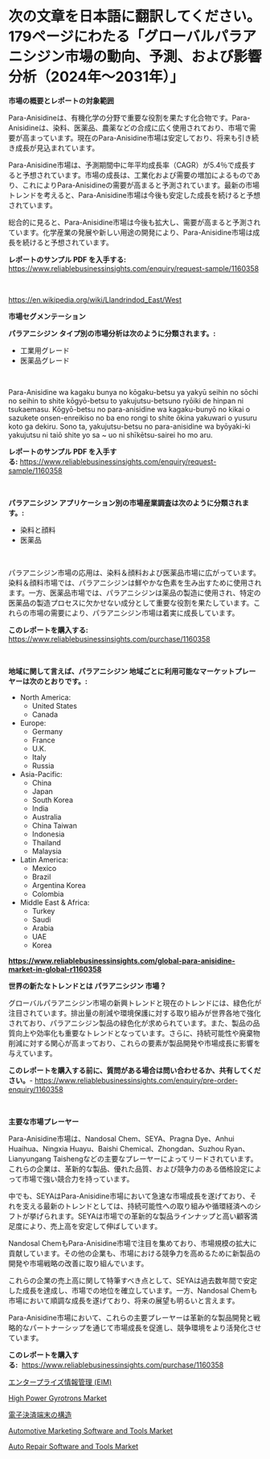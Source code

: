 <p><h1>次の文章を日本語に翻訳してください。 179ページにわたる「グローバルパラアニシジン市場の動向、予測、および影響分析（2024年〜2031年）」</h1></p><p><strong>市場の概要とレポートの対象範囲</strong></p>
<p><p>Para-Anisidineは、有機化学の分野で重要な役割を果たす化合物です。Para-Anisidineは、染料、医薬品、農薬などの合成に広く使用されており、市場で需要が高まっています。現在のPara-Anisidine市場は安定しており、将来も引き続き成長が見込まれています。</p><p>Para-Anisidine市場は、予測期間中に年平均成長率（CAGR）が5.4％で成長すると予想されています。市場の成長は、工業化および需要の増加によるものであり、これによりPara-Anisidineの需要が高まると予測されています。最新の市場トレンドを考えると、Para-Anisidine市場は今後も安定した成長を続けると予想されています。</p><p>総合的に見ると、Para-Anisidine市場は今後も拡大し、需要が高まると予測されています。化学産業の発展や新しい用途の開発により、Para-Anisidine市場は成長を続けると予想されています。</p></p>
<p><strong>レポートのサンプル PDF を入手する:</strong> <a href="https://www.reliablebusinessinsights.com/enquiry/request-sample/1160358">https://www.reliablebusinessinsights.com/enquiry/request-sample/1160358</a></p>
<p>&nbsp;</p>
<p><a href="https://en.wikipedia.org/wiki/Llandrindod_East/West">https://en.wikipedia.org/wiki/Llandrindod_East/West</a></p>
<p><strong>市場セグメンテーション</strong></p>
<p><strong>パラアニシジン タイプ別の市場分析は次のように分類されます。:</strong></p>
<p><ul><li>工業用グレード</li><li>医薬品グレード</li></ul></p>
<p>&nbsp;</p>
<p><p>Para-Anisidine wa kagaku bunya no kōgaku-betsu ya yakyū seihin no sōchi no seihin to shite kōgyō-betsu to yakujutsu-betsuno ryōiki de hinpan ni tsukaemasu. Kōgyō-betsu no para-anisidine wa kagaku-bunyō no kikai o sazukete onsen-enreikiso no ba eno rongi to shite ōkina yakuwari o yusuru koto ga dekiru. Sono ta, yakujutsu-betsu no para-anisidine wa byōyaki-ki yakujutsu ni taiō shite yo sa ~ uo ni shīkētsu-sairei ho mo aru.</p></p>
<p><strong>レポートのサンプル PDF を入手する:</strong>&nbsp;<a href="https://www.reliablebusinessinsights.com/enquiry/request-sample/1160358">https://www.reliablebusinessinsights.com/enquiry/request-sample/1160358</a></p>
<p>&nbsp;</p>
<p><strong> パラアニシジン アプリケーション別の市場産業調査は次のように分類されます。:</strong></p>
<p><ul><li>染料と顔料</li><li>医薬品</li></ul></p>
<p>&nbsp;</p>
<p><p>パラアニシジン市場の応用は、染料＆顔料および医薬品市場に広がっています。染料＆顔料市場では、パラアニシジンは鮮やかな色素を生み出すために使用されます。一方、医薬品市場では、パラアニシジンは薬品の製造に使用され、特定の医薬品の製造プロセスに欠かせない成分として重要な役割を果たしています。これらの市場の需要により、パラアニシジン市場は着実に成長しています。</p></p>
<p><strong>このレポートを購入する:</strong>&nbsp; <a href="https://www.reliablebusinessinsights.com/purchase/1160358">https://www.reliablebusinessinsights.com/purchase/1160358</a></p>
<p>&nbsp;</p>
<p><strong>地域に関して言えば、パラアニシジン 地域ごとに利用可能なマーケットプレーヤーは次のとおりです。:</strong></p>
<p><ul>
    <li>
        North America:
        <ul>
            <li>United States</li>
            <li>Canada</li>
        </ul>
    </li>
    <li>
        Europe:
        <ul>
            <li>Germany</li>
            <li>France</li>
            <li>U.K.</li>
            <li>Italy</li>
            <li>Russia</li>
        </ul>
    </li>
    <li>
        Asia-Pacific:
        <ul>
            <li>China</li>
            <li>Japan</li>
            <li>South Korea</li>
            <li>India</li>
            <li>Australia</li>
            <li>China Taiwan</li>
            <li>Indonesia</li>
            <li>Thailand</li>
            <li>Malaysia</li>
        </ul>
    </li>
    <li>
        Latin America:
        <ul>
            <li>Mexico</li>
            <li>Brazil</li>
            <li>Argentina Korea</li>
            <li>Colombia</li>
        </ul>
    </li>
    <li>
        Middle East & Africa:
        <ul>
            <li>Turkey</li>
            <li>Saudi</li>
            <li>Arabia</li>
            <li>UAE</li>
            <li>Korea</li>
        </ul>
    </li>
    </ul></p>
<p><strong><a href="https://www.reliablebusinessinsights.com/global-para-anisidine-market-in-global-r1160358">https://www.reliablebusinessinsights.com/global-para-anisidine-market-in-global-r1160358</a></strong>&nbsp;</p>
<p><strong>世界の新たなトレンドとは パラアニシジン 市場？</strong></p>
<p><p>グローバルパラアニシジン市場の新興トレンドと現在のトレンドには、緑色化が注目されています。排出量の削減や環境保護に対する取り組みが世界各地で強化されており、パラアニシジン製品の緑色化が求められています。また、製品の品質向上や効率化も重要なトレンドとなっています。さらに、持続可能性や廃棄物削減に対する関心が高まっており、これらの要素が製品開発や市場成長に影響を与えています。</p></p>
<p><strong>このレポートを購入する前に、質問がある場合は問い合わせるか、共有してください。</strong>- <a href="https://www.reliablebusinessinsights.com/enquiry/pre-order-enquiry/1160358">https://www.reliablebusinessinsights.com/enquiry/pre-order-enquiry/1160358</a></p>
<p>&nbsp;</p>
<p><strong>主要な市場プレーヤー</strong></p>
<p><p>Para-Anisidine市場は、Nandosal Chem、SEYA、Pragna Dye、Anhui Huaihua、Ningxia Huayu、Baishi Chemical、Zhongdan、Suzhou Ryan、Lianyungang Taishengなどの主要なプレーヤーによってリードされています。これらの企業は、革新的な製品、優れた品質、および競争力のある価格設定によって市場で強い競合力を持っています。</p><p>中でも、SEYAはPara-Anisidine市場において急速な市場成長を遂げており、それを支える最新のトレンドとしては、持続可能性への取り組みや循環経済へのシフトが挙げられます。SEYAは市場での革新的な製品ラインナップと高い顧客満足度により、売上高を安定して伸ばしています。</p><p>Nandosal ChemもPara-Anisidine市場で注目を集めており、市場規模の拡大に貢献しています。その他の企業も、市場における競争力を高めるために新製品の開発や市場戦略の改善に取り組んでいます。</p><p>これらの企業の売上高に関して特筆すべき点として、SEYAは過去数年間で安定した成長を達成し、市場での地位を確立しています。一方、Nandosal Chemも市場において順調な成長を遂げており、将来の展望も明るいと言えます。</p><p>Para-Anisidine市場において、これらの主要プレーヤーは革新的な製品開発と戦略的なパートナーシップを通じて市場成長を促進し、競争環境をより活発化させています。</p></p>
<p><strong>このレポートを購入する:</strong>&nbsp;&nbsp;<a href="https://www.reliablebusinessinsights.com/purchase/1160358">https://www.reliablebusinessinsights.com/purchase/1160358</a></p>
<p><p><a href="https://github.com/TerrellConn/Market-Research-Report-List-2/blob/main/6255167134067.md">エンタープライズ情報管理 (EIM)</a></p><p><a href="https://issuu.com/reportprime-2/docs/high-power-gyrotrons-market-size-2030.pptx">High Power Gyrotrons Market</a></p><p><a href="https://github.com/schmahlson/Market-Research-Report-List-2/blob/main/3275476134066.md">電子決済端末の構造</a></p><p><a href="https://github.com/Krdamani25/Market-Research-Report-List-1/blob/main/automotive-marketing-software-and-tools-market.md">Automotive Marketing Software and Tools Market</a></p><p><a href="https://github.com/lbird53714/Market-Research-Report-List-5/blob/main/auto-repair-software-and-tools-market.md">Auto Repair Software and Tools Market</a></p></p>